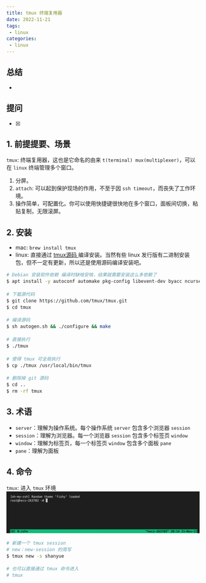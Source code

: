 ```yaml
---
title: tmux 终端复用器
date: 2022-11-21
tags:
 - linux
categories: 
 - linux
---
```



## 总结
-  





## 提问
- [x] 





## 1. 前提提要、场景
`tmux`: 终端复用器，这也是它命名的由来 `t(terminal) mux(multiplexer)`，可以在 `linux` 终端管理多个窗口。

1. 分屏。
2. `attach`: 可以起到保护现场的作用，不至于因 `ssh timeout`，而丧失了工作环境。
3. 操作简单，可配置化。你可以使用快捷键很快地在多个窗口，面板间切换，粘贴复制，无限滚屏。


## 2. 安装
- mac: `brew install tmux`
- linux: 直接通过 [ tmux源码 ](https://github.com/tmux/tmux) 编译安装。当然有些 linux 发行版有二进制安装包，但不一定有更新，所以还是使用源码编译安装吧。

```bash
# Debian 安装软件依赖 编译时缺啥安啥，结果就需要安装这么多依赖了
$ apt install -y autoconf automake pkg-config libevent-dev byacc ncurses-dev

# 下载源代码
$ git clone https://github.com/tmux/tmux.git
$ cd tmux

# 编译源码
$ sh autogen.sh && ./configure && make

# 直接执行
$ ./tmux 

# 使得 tmux 可全局执行
$ cp ./tmux /usr/local/bin/tmux

# 删除掉 git 源码
$ cd ..
$ rm -rf tmux
```

## 3. 术语

- `server`：理解为操作系统。每个操作系统 `server` 包含多个浏览器 `session`
- `session`：理解为浏览器。每一个浏览器 `session` 包含多个标签页 `window`
- `window`：理解为标签页，每一个标签页 `window` 包含多个面板 `pane`
- `pane`：理解为面板



## 4. 命令
`tmux`: 进入 `tmux` 环境
![](./35/1.png)

```bash
# 新建一个 tmux session
# new：new-session 的简写
$ tmux new -s shanyue

# 也可以直接通过 tmux 命令进入
# tmux
```




